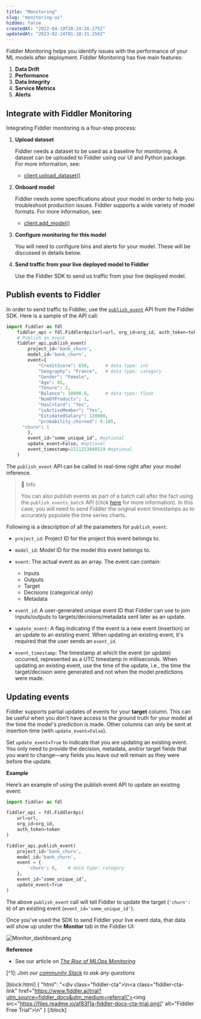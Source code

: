 ```yaml
---
title: "Monitoring"
slug: "monitoring-ui"
hidden: false
createdAt: "2022-04-19T20:24:28.175Z"
updatedAt: "2023-02-14T01:18:31.256Z"
---
```

Fiddler Monitoring helps you identify issues with the performance of your ML models after deployment. Fiddler Monitoring has five main features:

1. **Data Drift**
2. **Performance**
3. **Data Integrity**
4. **Service Metrics**
5. **Alerts**

## Integrate with Fiddler Monitoring

Integrating Fiddler monitoring is a four-step process:

1. **Upload dataset**

   Fiddler needs a dataset to be used as a baseline for monitoring. A dataset can be uploaded to Fiddler using our UI and Python package. For more information, see:

   - [client.upload_dataset()](ref:clientupload_dataset) 

2. **Onboard model**

   Fiddler needs some specifications about your model in order to help you troubleshoot production issues. Fiddler supports a wide variety of model formats. For more information, see:

   - [client.add_model()](ref:clientadd_model)

3. **Configure monitoring for this model**

   You will need to configure bins and alerts for your model. These will be discussed in details below.

4. **Send traffic from your live deployed model to Fiddler**

   Use the Fiddler SDK to send us traffic from your live deployed model.

## Publish events to Fiddler

In order to send traffic to Fiddler, use the [`publish_event`](https://api.fiddler.ai/#client-publish_event) API from the Fiddler SDK. Here is a sample of the API call:

```python Publish Event
import fiddler as fdl
	fiddler_api = fdl.FiddlerApi(url=url, org_id=org_id, auth_token=token)
	# Publish an event
	fiddler_api.publish_event(
		project_id='bank_churn',
		model_id='bank_churn',
		event={
			"CreditScore": 650,      # data type: int
			"Geography": "France",   # data type: category
			"Gender": "Female",
			"Age": 45,
			"Tenure": 2,
			"Balance": 10000.0,      # data type: float
			"NumOfProducts": 1,
			"HasCrCard": "Yes",
			"isActiveMember": "Yes",
			"EstimatedSalary": 120000,
			"probability_churned": 0.105,
      "churn": 1
		},
		event_id=’some_unique_id’, #optional
		update_event=False, #optional
		event_timestamp=1511253040519 #optional
	)
```



The `publish_event` API can be called in real-time right after your model inference. 

> 📘 Info
> 
> You can also publish events as part of a batch call after the fact using the `publish_events_batch` API (click [here](https://api.fiddler.ai/#client-publish_events_batch) for more information). In this case, you will need to send Fiddler the original event timestamps as to accurately populate the time series charts.

Following is a description of all the parameters for `publish_event`:

- `project_id`: Project ID for the project this event belongs to.

- `model_id`: Model ID for the model this event belongs to.

- `event`: The actual event as an array. The event can contain:

  - Inputs
  - Outputs
  - Target
  - Decisions (categorical only)
  - Metadata

- `event_id`: A user-generated unique event ID that Fiddler can use to join inputs/outputs to targets/decisions/metadata sent later as an update.

- `update_event`: A flag indicating if the event is a new event (insertion) or an update to an existing event. When updating an existing event, it's required that the user sends an `event_id`.

- `event_timestamp`: The timestamp at which the event (or update) occurred, represented as a UTC timestamp in milliseconds. When updating an existing event, use the time of the update, i.e., the time the target/decision were generated and not when the model predictions were made.

## Updating events

Fiddler supports partial updates of events for your **target** column. This can be useful when you don’t have access to the ground truth for your model at the time the model's prediction is made. Other columns can only be sent at insertion time (with `update_event=False`).

Set `update_event=True` to indicate that you are updating an existing event. You only need to provide the decision, metadata, and/or target fields that you want to change—any fields you leave out will remain as they were before the update.

**Example**

Here’s an example of using the publish event API to update an existing event:

```python Update Existing Event
import fiddler as fdl

fiddler_api = fdl.FiddlerApi(
	url=url,
	org_id=org_id,
	auth_token=token
)

fiddler_api.publish_event(
	project_id='bank_churn',
	model_id='bank_churn',
	event = {
		'churn': 0,    # data type: category
	},
	event_id=’some_unique_id’,
	update_event=True
)
```



The above `publish_event` call will tell Fiddler to update the target (`'churn': 0`) of an existing event  (`event_id='some_unique_id'`).

Once you’ve used the SDK to send Fiddler your live event data, that data will show up under the **Monitor** tab in the Fiddler UI:

![](https://files.readme.io/978d0c7-Monitor_dashboard.png "Monitor_dashboard.png")

**Reference**

- See our article on [_The Rise of MLOps Monitoring_](https://www.fiddler.ai/blog/the-rise-of-mlops-monitoring)

[^1]\: _Join our [community Slack](https://www.fiddler.ai/slackinvite) to ask any questions_



[block:html]
{
  "html": "<div class=\"fiddler-cta\">\n<a class=\"fiddler-cta-link\" href=\"https://www.fiddler.ai/trial?utm_source=fiddler_docs&utm_medium=referral\"><img src=\"https://files.readme.io/af83f1a-fiddler-docs-cta-trial.png\" alt=\"Fiddler Free Trial\"></a>\n</div>"
}
[/block]